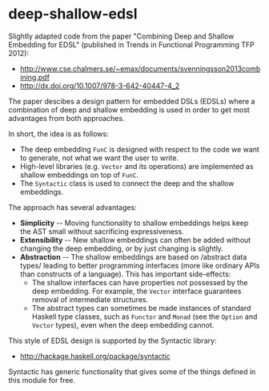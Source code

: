 deep-shallow-edsl
=================

Slightly adapted code from the paper "Combining Deep and Shallow Embedding for EDSL" (published in Trends in Functional Programming TFP 2012):

  * <http://www.cse.chalmers.se/~emax/documents/svenningsson2013combining.pdf>
  * <http://dx.doi.org/10.1007/978-3-642-40447-4_2>

The paper descibes a design pattern for embedded DSLs (EDSLs) where a combination of deep and shallow embedding is used in order to get most advantages from both approaches.

In short, the idea is as follows:

  * The deep embedding `FunC` is designed with respect to the code we want to generate, not what we want the user to write.
  * High-level libraries (e.g. `Vector` and its operations) are implemented as shallow embeddings on top of `FunC`.
  * The `Syntactic` class is used to connect the deep and the shallow embeddings.

The approach has several advantages:

  * **Simplicity**    -- Moving functionality to shallow embeddings helps keep the AST small without sacrificing expressiveness.
  * **Extensibility** -- New shallow embeddings can often be added without changing the deep embedding, or by just changing is slightly.
  * **Abstraction**   -- The shallow embeddings are based on /abstract data types/ leading to better programming interfaces (more like ordinary APIs than constructs of a language). This has important side-effects:
      - The shallow interfaces can have properties not possessed by the deep embedding. For example, the `Vector` interface guarantees removal of intermediate structures.
      - The abstract types can sometimes be made instances of standard Haskell type classes, such as `Functor` and `Monad` (see the `Option` and `Vector` types), even when the deep embedding cannot.

This style of EDSL design is supported by the Syntactic library:

  * <http://hackage.haskell.org/package/syntactic>

Syntactic has generic functionality that gives some of the things defined in this module for free.

